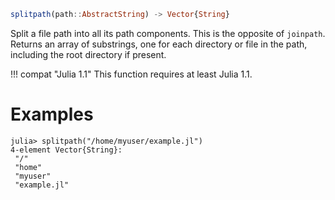 ```julia
splitpath(path::AbstractString) -> Vector{String}
```

Split a file path into all its path components. This is the opposite of `joinpath`. Returns an array of substrings, one for each directory or file in the path, including the root directory if present.

!!! compat "Julia 1.1"
    This function requires at least Julia 1.1.


# Examples

```jldoctest
julia> splitpath("/home/myuser/example.jl")
4-element Vector{String}:
 "/"
 "home"
 "myuser"
 "example.jl"
```
